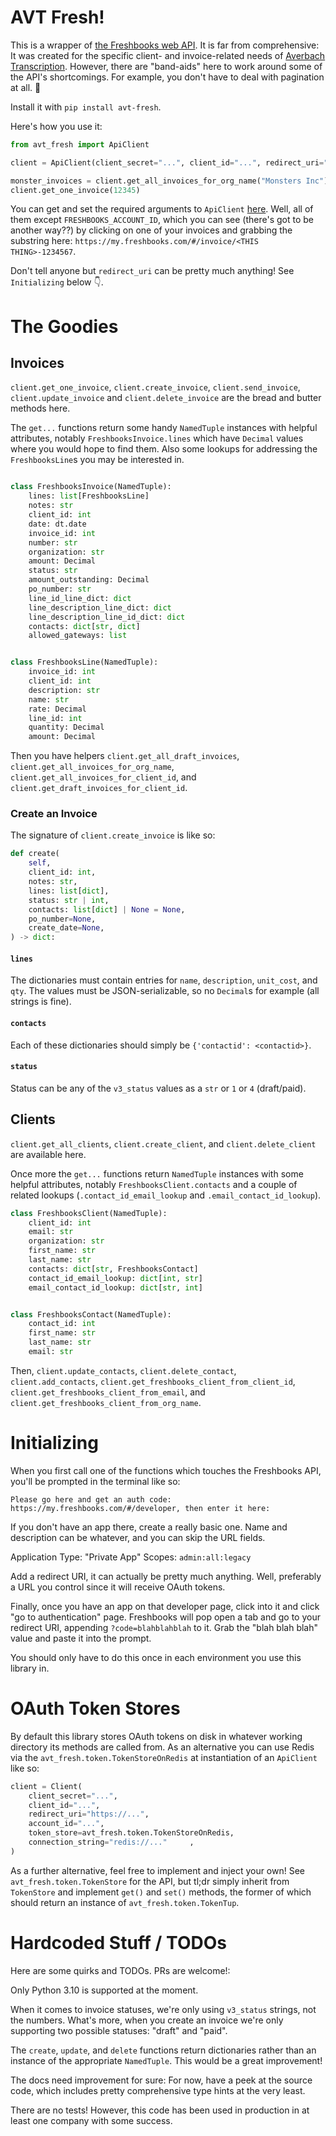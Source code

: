 # AVT Fresh!

This is a wrapper of [the Freshbooks web API](https://www.freshbooks.com/api/start). It is far from comprehensive: It was created for the specific client- and invoice-related needs of [Averbach Transcription](https://avtranscription.com). However, there are "band-aids" here to work around some of the API's shortcomings. For example, you don't have to deal with pagination at all. 🎉

Install it with `pip install avt-fresh`.

Here's how you use it:

```python
from avt_fresh import ApiClient

client = ApiClient(client_secret="...", client_id="...", redirect_uri="https://...", account_id="...")

monster_invoices = client.get_all_invoices_for_org_name("Monsters Inc")
client.get_one_invoice(12345)
```

You can get and set the required arguments to `ApiClient` [here](https://my.freshbooks.com/#/developer). Well, all of them except `FRESHBOOKS_ACCOUNT_ID`, which you can see (there's got to be another way??) by clicking on one of your invoices and grabbing the substring here: `https://my.freshbooks.com/#/invoice/<THIS THING>-1234567`. 

Don't tell anyone but `redirect_uri` can be pretty much anything! See `Initializing` below 👇.

# The Goodies

## Invoices
`client.get_one_invoice`, `client.create_invoice`, `client.send_invoice`, `client.update_invoice` and `client.delete_invoice` are the bread and butter methods here.

The `get...` functions return some handy `NamedTuple` instances with helpful attributes, notably `FreshbooksInvoice.lines` which have `Decimal` values where you would hope to find them. Also some lookups for addressing the `FreshbooksLine`s you may be interested in.

```python

class FreshbooksInvoice(NamedTuple):
    lines: list[FreshbooksLine]
    notes: str
    client_id: int
    date: dt.date
    invoice_id: int
    number: str
    organization: str
    amount: Decimal
    status: str
    amount_outstanding: Decimal
    po_number: str
    line_id_line_dict: dict
    line_description_line_dict: dict
    line_description_line_id_dict: dict
    contacts: dict[str, dict]
    allowed_gateways: list


class FreshbooksLine(NamedTuple):
    invoice_id: int
    client_id: int
    description: str
    name: str
    rate: Decimal
    line_id: int
    quantity: Decimal
    amount: Decimal
```

Then you have helpers `client.get_all_draft_invoices`, `client.get_all_invoices_for_org_name`, `client.get_all_invoices_for_client_id`, and `client.get_draft_invoices_for_client_id`.

### Create an Invoice
The signature of `client.create_invoice` is like so:

```python
def create(
    self,
    client_id: int,
    notes: str,
    lines: list[dict],
    status: str | int,
    contacts: list[dict] | None = None,
    po_number=None,
    create_date=None,
) -> dict:
```
#### `lines` 
The dictionaries must contain entries for `name`, `description`, `unit_cost`, and `qty`.
The values must be JSON-serializable, so no `Decimal`s for example (all strings is fine).

#### `contacts`
Each of these dictionaries should simply be `{'contactid': <contactid>}`.

#### `status`
Status can be any of the `v3_status` values as a `str` or `1` or `4` (draft/paid).


## Clients
`client.get_all_clients`, `client.create_client`, and `client.delete_client` are available here.

Once more the `get...` functions return `NamedTuple` instances with some helpful attributes, notably `FreshbooksClient.contacts` and a couple of related lookups (`.contact_id_email_lookup` and `.email_contact_id_lookup`).

```python
class FreshbooksClient(NamedTuple):
    client_id: int
    email: str
    organization: str
    first_name: str
    last_name: str
    contacts: dict[str, FreshbooksContact]
    contact_id_email_lookup: dict[int, str]
    email_contact_id_lookup: dict[str, int]


class FreshbooksContact(NamedTuple):
    contact_id: int
    first_name: str
    last_name: str
    email: str
```

Then, `client.update_contacts`, `client.delete_contact`, `client.add_contacts`, `client.get_freshbooks_client_from_client_id`, `client.get_freshbooks_client_from_email`, and `client.get_freshbooks_client_from_org_name`.

# Initializing
When you first call one of the functions which touches the Freshbooks API, you'll be prompted in the terminal like so:

```
Please go here and get an auth code: https://my.freshbooks.com/#/developer, then enter it here:
```

If you don't have an app there, create a really basic one. Name and description can be whatever, and you can skip the URL fields. 

Application Type: "Private App"
Scopes: `admin:all:legacy`

Add a redirect URI, it can actually be pretty much anything. Well, preferably a URL you control since it will receive OAuth tokens.

Finally, once you have an app on that developer page, click into it and click "go to authentication" page. Freshbooks will pop open a tab and go to your redirect URI, appending `?code=blahblahblah` to it. Grab the "blah blah blah" value and paste it into the prompt. 

You should only have to do this once in each environment you use this library in.

# OAuth Token Stores

By default this library stores OAuth tokens on disk in whatever working directory its methods are called from. As an alternative you can use Redis via the `avt_fresh.token.TokenStoreOnRedis` at instantiation of an `ApiClient` like so:

```python
client = Client(
    client_secret="...", 
    client_id="...", 
    redirect_uri="https://...", 
    account_id="...",
    token_store=avt_fresh.token.TokenStoreOnRedis,
    connection_string="redis://..."     ,
)
```

As a further alternative, feel free to implement and inject your own! See `avt_fresh.token.TokenStore` for the API, but tl;dr simply inherit from `TokenStore` and implement `get()` and `set()` methods, the former of which should return an instance of `avt_fresh.token.TokenTup`.

# Hardcoded Stuff / TODOs
Here are some quirks and TODOs. PRs are welcome!:

Only Python 3.10 is supported at the moment.

When it comes to invoice statuses, we're only using `v3_status` strings, not the numbers. What's more, when you create an invoice we're only supporting two possible statuses: "draft" and "paid".

The `create`, `update`, and `delete` functions return dictionaries rather than an instance of the appropriate `NamedTuple`. This would be a great improvement!

The docs need improvement for sure: For now, have a peek at the source code, which includes pretty comprehensive type hints at the very least.

There are no tests! However, this code has been used in production in at least one company with some success.
